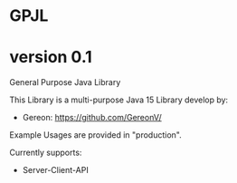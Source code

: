 # GPJL
# version 0.1
General Purpose Java Library

This Library is a multi-purpose Java 15 Library develop by:
- Gereon: https://github.com/GereonV/

Example Usages are provided in "production".

Currently supports:
- Server-Client-API
